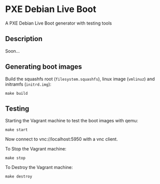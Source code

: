 # PXE Debian Live Boot

A PXE Debian Live Boot generator with testing tools

## Description

Soon...

## Generating boot images

Build the squashfs root (`filesystem.squashfs`), linux image (`vmlinuz`) and initramfs (`initrd.img`):

```
make build
```

## Testing

Starting the Vagrant machine to test the boot images with qemu:

```
make start
```

Now connect to vnc://localhost:5950 with a vnc client.

To Stop the Vagrant machine:
```
make stop
```

To Destroy the Vagrant machine:
```
make destroy
```

